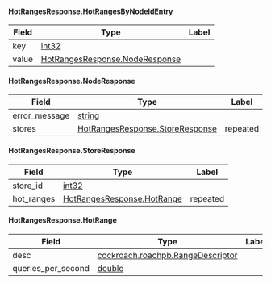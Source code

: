 

<a name="cockroach.server.serverpb.HotRangesResponse.HotRangesByNodeIdEntry"></a>
#### HotRangesResponse.HotRangesByNodeIdEntry

| Field | Type | Label |
| ----- | ---- | ----- |
| key | [int32](#int32) |  |
| value | [HotRangesResponse.NodeResponse](#cockroach.server.serverpb.HotRangesResponse.NodeResponse) |  |




<a name="cockroach.server.serverpb.HotRangesResponse.NodeResponse"></a>
#### HotRangesResponse.NodeResponse

| Field | Type | Label |
| ----- | ---- | ----- |
| error_message | [string](#string) |  |
| stores | [HotRangesResponse.StoreResponse](#cockroach.server.serverpb.HotRangesResponse.StoreResponse) | repeated |




<a name="cockroach.server.serverpb.HotRangesResponse.StoreResponse"></a>
#### HotRangesResponse.StoreResponse

| Field | Type | Label |
| ----- | ---- | ----- |
| store_id | [int32](#int32) |  |
| hot_ranges | [HotRangesResponse.HotRange](#cockroach.server.serverpb.HotRangesResponse.HotRange) | repeated |




<a name="cockroach.server.serverpb.HotRangesResponse.HotRange"></a>
#### HotRangesResponse.HotRange

| Field | Type | Label |
| ----- | ---- | ----- |
| desc | [cockroach.roachpb.RangeDescriptor](#cockroach.roachpb.RangeDescriptor) |  |
| queries_per_second | [double](#double) |  |


